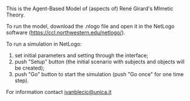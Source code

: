 This is the Agent-Based Model of (aspects of) René Girard's MImetic Theory.

To run the model, download the .nlogo file and open it in the NetLogo software (https://ccl.northwestern.edu/netlogo/).

To run a simulation in NetLogo:

1. set initial parameters and setting through the interface;
2.  push "Setup" button (the initial scenario with subjects and objects will be created);
3.  push "Go" button to start the simulation (push "Go once" for one time step).


For information contact ivanblecic@unica.it
